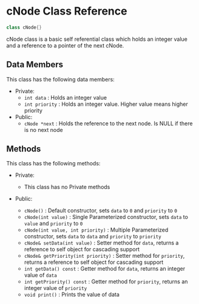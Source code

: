 # cNode Class Reference

````c++
class cNode{}
````

cNode class is a basic self referential class which holds an integer value and a reference to a pointer of the next cNode.

## Data Members

This class has the following data members:

- Private:
  - `int data` : Holds an integer value
  - `int priority` : Holds an integer value. Higher value means higher priority
- Public:
  - `cNode *next` : Holds the reference to the next node. Is NULL if there is no next node

## Methods

This class has the following methods:

- Private:
  - This class has no Private methods
- Public:
  - `cNode()` : Default constructor, sets `data` to `0` and `priority` to `0`
  - `cNode(int value)` : Single Parameterized constructor, sets `data` to `value` and `priority` to `0`
  <!-- ! Make changes in cNode class to set priority to 0 -->
  <!-- TODO: Change the name of the argument so there is no confusion between data and data  -->
  - `cNode(int value, int priority)` : Multiple Parameterized constructor, sets `data` to `data` and `priority` to `priority`
  - `cNode& setData(int value)` : Setter method for `data`, returns a reference to self object for cascading support
  - `cNode& getPriority(int priority)` : Setter method for `priority`, returns a reference to self object for cascading support
  - `int getData() const` : Getter method for `data`, returns an integer value of `data`
  - `int getPriority() const` : Getter method for `priority`, returns an integer value of `priority`
  - `void print()` : Prints the value of data
  <!-- TODO: Make the print function more robust -->

  <!-- TODO: add examples -->